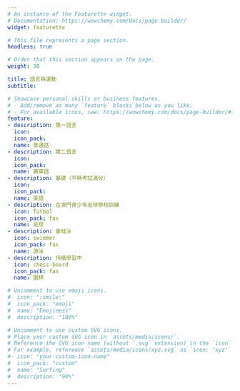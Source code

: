 ```yaml
---
# An instance of the Featurette widget.
# Documentation: https://wowchemy.com/docs/page-builder/
widget: featurette

# This file represents a page section.
headless: true

# Order that this section appears on the page.
weight: 30

title: 語言與運動
subtitle:

# Showcase personal skills or business features.
# - Add/remove as many `feature` blocks below as you like.
# - For available icons, see: https://wowchemy.com/docs/page-builder/#icons
feature:
- description: 第一語言
  icon:
  icon_pack:
  name: 普通話
- description: 第二語言
  icon:
  icon_pack:
  name: 廣東話
- description: 基礎（平時考試滿分）
  icon:
  icon_pack:
  name: 英語
- description: 在澳門青少年足球學校訓練
  icon: futbol
  icon_pack: fas
  name: 足球
- description: 會蛙泳
  icon: swimmer
  icon_pack: fas
  name: 游泳
- description: 持續學習中
  icon: chess-board
  icon_pack: fas
  name: 圍棋

# Uncomment to use emoji icons.
#- icon: ":smile:"
#  icon_pack: "emoji"
#  name: "Emojiness"
#  description: "100%"  

# Uncomment to use custom SVG icons.
# Place your custom SVG icon in `assets/media/icons/`.
# Reference the SVG icon name (without `.svg` extension) in the `icon` field.
# For example, reference `assets/media/icons/xyz.svg` as `icon: 'xyz'`
#- icon: "your-custom-icon-name"
#  icon_pack: "custom"
#  name: "Surfing"
#  description: "90%"
---
```

